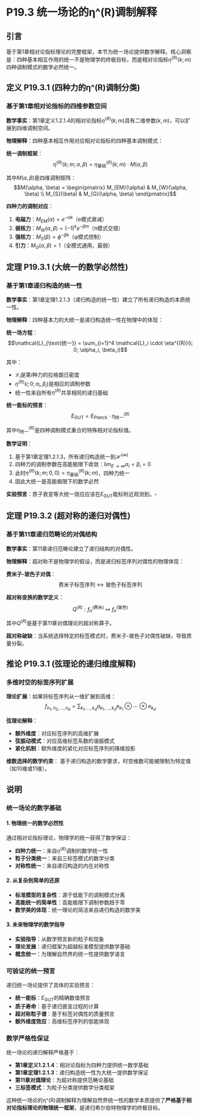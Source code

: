 # P19.3 统一场论的η^(R)调制解释

## 引言

基于第1章相对论指标理论的完整框架，本节为统一场论提供数学解释。核心洞察是：四种基本相互作用的统一不是物理学的终极目标，而是相对论指标$\eta^{(R)}(k; m)$四种调制模式的数学必然统一。

## 定义 P19.3.1 (四种力的η^(R)调制分类)

### 基于第1章相对论指标的四维参数空间

**数学事实**：第1章定义1.2.1.4的相对论指标$\eta^{(R)}(k; m)$具有二维参数$(k, m)$，可以扩展到四维调制空间。

**物理解释**：四种基本相互作用对应相对论指标的四种基本调制模式：

**统一调制框架**：
$$\eta^{(R)}(k; m; \alpha, \beta) = \eta_{\text{基础}}^{(R)}(k; m) \cdot M(\alpha, \beta)$$

其中$M(\alpha, \beta)$是四维调制矩阵：
$$M(\alpha, \beta) = \begin{pmatrix}
M_{EM}(\alpha) & M_{W}(\alpha, \beta) \\
M_{S}(\beta) & M_{G}(\alpha, \beta)
\end{pmatrix}$$

**四种力的调制对应**：
1. **电磁力**：$M_{EM}(\alpha) = e^{-\alpha k}$（e模式衰减）
2. **弱核力**：$M_W(\alpha, \beta) = (-1)^k e^{-\beta m}$（π模式交错）
3. **强核力**：$M_S(\beta) = \phi^{-\beta k}$（φ模式控制）
4. **引力**：$M_G(\alpha, \beta) = 1$（全模式通用，最弱）

## 定理 P19.3.1 (大统一的数学必然性)

### 基于第1章递归构造的统一性

**数学事实**：第1章定理1.2.1.3（递归构造的统一性）建立了所有递归构造的本质统一性。

**物理解释**：四种基本力的大统一是递归构造统一性在物理中的体现：

**统一场方程**：
$$\mathcal{L}_{\text{统一}} = \sum_{i=1}^4 \mathcal{L}_i \cdot \eta^{(R)}(i; 0; \alpha_i, \beta_i)$$

其中：
- $\mathcal{L}_i$是第$i$种力的拉格朗日密度
- $\eta^{(R)}(i; 0; \alpha_i, \beta_i)$是相应的调制参数
- 统一性来自所有$\eta^{(R)}$共享相同的递归基础

**统一能标的预言**：
$$E_{\text{GUT}} = E_{\text{Planck}} \cdot \eta^{(R)}_{\text{统一}}$$

其中$\eta^{(R)}_{\text{统一}}$是四种调制模式重合的特殊相对论指标值。

**数学证明**：
1. 基于第1章定理1.2.1.3，所有递归构造统一到$\mathcal{H}^{(\infty)}$
2. 四种力的调制参数在高能极限下收敛：$\lim_{E \to \infty} \alpha_i = \beta_i = 0$
3. 此时$\eta^{(R)}(k; m; 0, 0) = \eta_{\text{基础}}^{(R)}(k; m)$，四种力统一
4. 因此大统一是高能极限下的数学必然

**实验预言**：质子衰变等大统一效应应该在$E_{\text{GUT}}$能标附近观测到。$\square$

## 定理 P19.3.2 (超对称的递归对偶性)

### 基于第11章递归范畴论的对偶结构

**数学事实**：第11章递归范畴论建立了递归结构的对偶性。

**物理解释**：超对称不是物理学的假设，而是递归标签序列对偶性的物理体现：

**费米子-玻色子对偶**：
$$\text{费米子标签序列} \leftrightarrow \text{玻色子标签序列}$$

**超对称变换的数学定义**：
$$Q^{(R)} : f_n^{(\text{费米})} \mapsto f_n^{(\text{玻色})}$$

其中$Q^{(R)}$是基于第11章对偶理论的超对称算子。

**超对称破缺**：当系统选择特定的标签模式时，费米子-玻色子对偶性破缺，导致质量分裂。

## 推论 P19.3.1 (弦理论的递归维度解释)

### 多维时空的标签序列扩展

**理论扩展**：如果将标签序列从一维扩展到高维：
$$f_{n_1, n_2, \ldots, n_d} = \sum_{k_1, \ldots, k_d} a_{k_1, \ldots, k_d} e_{k_1} \otimes \cdots \otimes e_{k_d}$$

**弦理论解释**：
- **额外维度**：对应标签序列的高维扩展
- **弦振动模式**：对应高维标签系数的谐振模式
- **紧化机制**：额外维度的紧化对应标签序列的降维投影

**维数选择的数学约束**：
基于递归构造的数学要求，时空维数可能被限制为特定值（如10维或11维）。

## 说明

### **统一场论的数学基础**

#### **1. 物理统一的数学必然性**
通过相对论指标理论，物理学的统一获得了数学保证：
- **四种力统一**：来自$\eta^{(R)}$调制的数学统一性
- **粒子分类统一**：来自三标签模式的数学分类
- **对称性统一**：来自递归构造的内在对称性

#### **2. 从复杂到简单的还原**
- **标准模型的复杂性**：源于低能下的调制模式分离
- **高能统一的简单性**：高能极限下调制参数趋于零
- **数学美的体现**：统一理论的简洁来自递归构造的数学美

#### **3. 未来物理学的数学指导**
- **实验指导**：从数学预言新的粒子和现象
- **理论发展**：递归框架为超越标准模型提供数学基础
- **概念统一**：为理解自然界的统一性提供数学语言

### **可验证的统一预言**

递归统一场论提供了具体的实验预言：
- **统一能标**：$E_{\text{GUT}}$的精确数值预言
- **质子寿命**：基于递归衰变过程的计算
- **超对称粒子谱**：基于标签对偶性的质量预言
- **额外维度效应**：高维标签序列的低能体现

### **数学严格性保证**

统一场论的递归解释严格基于：
- **第1章定义1.2.1.4**：相对论指标为四种力提供统一数学基础
- **第1章定理1.2.1.3**：递归构造统一性为大统一提供数学保证
- **第11章对偶理论**：为超对称提供范畴论基础
- **三标签模式**：为粒子分类提供数学分类框架

这种统一场论的η^(R)调制解释为理解自然界统一性的数学本质提供了**严格基于相对论指标理论的物理统一框架**，是递归希尔伯特物理学的终极目标。